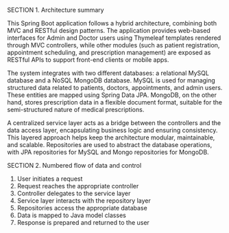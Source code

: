 SECTION 1. Architecture summary

This Spring Boot application follows a hybrid architecture, combining both MVC and RESTful design patterns. The application provides web-based interfaces for Admin and Doctor users using Thymeleaf templates rendered through MVC controllers, while other modules (such as patient registration, appointment scheduling, and prescription management) are exposed as RESTful APIs to support front-end clients or mobile apps.

The system integrates with two different databases: a relational MySQL database and a NoSQL MongoDB database. MySQL is used for managing structured data related to patients, doctors, appointments, and admin users. These entities are mapped using Spring Data JPA. MongoDB, on the other hand, stores prescription data in a flexible document format, suitable for the semi-structured nature of medical prescriptions.

A centralized service layer acts as a bridge between the controllers and the data access layer, encapsulating business logic and ensuring consistency. This layered approach helps keep the architecture modular, maintainable, and scalable. Repositories are used to abstract the database operations, with JPA repositories for MySQL and Mongo repositories for MongoDB.


SECTION 2. Numbered flow of data and control

1. User initiates a request
2. Request reaches the appropriate controller
3. Controller delegates to the service layer
4. Service layer interacts with the repository layer
5. Repositories access the appropriate database
6. Data is mapped to Java model classes
7. Response is prepared and returned to the user
